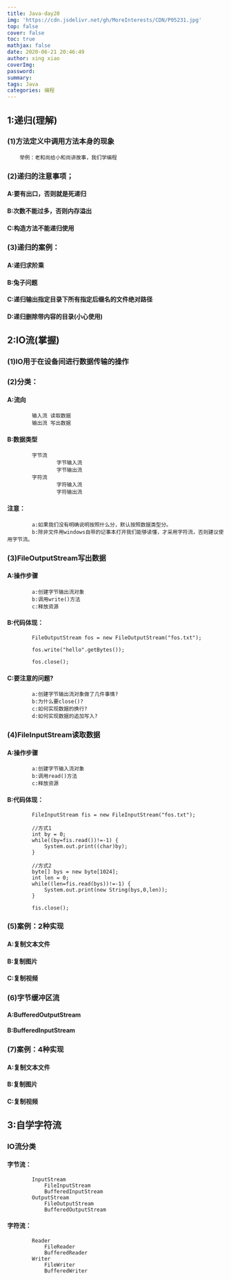 ```yaml
---
title: Java-day20
img: 'https://cdn.jsdelivr.net/gh/MoreInterests/CDN/P05231.jpg'
top: false
cover: false
toc: true
mathjax: false
date: 2020-06-21 20:46:49
author: xing xiao
coverImg:
password:
summary:
tags: Java
categories: 编程
---
```

## 1:递归(理解)  

###	(1)方法定义中调用方法本身的现象
		举例：老和尚给小和尚讲故事，我们学编程
###	(2)递归的注意事项；
####		A:要有出口，否则就是死递归
####		B:次数不能过多，否则内存溢出
####		C:构造方法不能递归使用
###	(3)递归的案例：
####		A:递归求阶乘
####		B:兔子问题
####		C:递归输出指定目录下所有指定后缀名的文件绝对路径
####		D:递归删除带内容的目录(小心使用)

## 2:IO流(掌握)
###	(1)IO用于在设备间进行数据传输的操作	
###	(2)分类：
####		A:流向
			输入流	读取数据
			输出流	写出数据
####		B:数据类型
			字节流	
					字节输入流
					字节输出流
			字符流
					字符输入流
					字符输出流
####		注意：
			a:如果我们没有明确说明按照什么分，默认按照数据类型分。
			b:除非文件用windows自带的记事本打开我们能够读懂，才采用字符流，否则建议使用字节流。
###	(3)FileOutputStream写出数据
####		A:操作步骤
			a:创建字节输出流对象
			b:调用write()方法
			c:释放资源
			
####		B:代码体现：
			FileOutputStream fos = new FileOutputStream("fos.txt");
			
			fos.write("hello".getBytes());
			
			fos.close();
			
####		C:要注意的问题?
			a:创建字节输出流对象做了几件事情?
			b:为什么要close()?
			c:如何实现数据的换行?
			d:如何实现数据的追加写入?
###	(4)FileInputStream读取数据
####		A:操作步骤
			a:创建字节输入流对象
			b:调用read()方法
			c:释放资源
			
####		B:代码体现：
			FileInputStream fis = new FileInputStream("fos.txt");
			
			//方式1
			int by = 0;
			while((by=fis.read())!=-1) {
				System.out.print((char)by);
			}
			
			//方式2
			byte[] bys = new byte[1024];
			int len = 0;
			while((len=fis.read(bys))!=-1) {
				System.out.print(new String(bys,0,len));
			}
			
			fis.close();
###	(5)案例：2种实现
####		A:复制文本文件
####		B:复制图片
####		C:复制视频
###	(6)字节缓冲区流
####		A:BufferedOutputStream
####		B:BufferedInputStream
###	(7)案例：4种实现
####		A:复制文本文件
####		B:复制图片
####		C:复制视频
		
## 3:自学字符流
###	IO流分类
####		字节流：
			InputStream
				FileInputStream
				BufferedInputStream
			OutputStream
				FileOutputStream
				BufferedOutputStream
		
####		字符流：
			Reader
				FileReader
				BufferedReader
			Writer
				FileWriter
				BufferedWriter